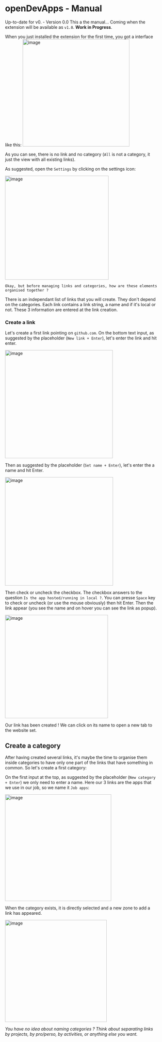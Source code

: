 # openDevApps - Manual
Up-to-date for v0. - Version 0.0 
This a the manual... Coming when the extension will be available as `v1.0`.
**Work in Progress**.

When you just installed the extension for the first time, you got a interface like this:
<img width="352" alt="image" src="https://user-images.githubusercontent.com/47849646/111702249-414e5500-883c-11eb-820f-a41abac89033.png">

As you can see, there is no link and no category (`All` is not a category, it just the view with all existing links).

As suggested, open the `Settings` by clicking on the settings icon:

<img width="341" alt="image" src="https://user-images.githubusercontent.com/47849646/111702963-495ac480-883d-11eb-9cac-4b7a5b08bffc.png">

    Okay, but before managing links and categories, how are these elements organised together ?

There is an independant list of links that you will create. They don't depend on the categories. Each link contains a link string, a name and if it's local or not. These 3 information are entered at the link creation.

### Create a link
Let's create a first link pointing on `github.com`. On the bottom text input, as suggested by the placeholder (`New link + Enter`), let's enter the link and hit enter.

<img width="355" alt="image" src="https://user-images.githubusercontent.com/47849646/111703131-832bcb00-883d-11eb-9796-2799b9bb2352.png">

Then as suggested by the placeholder (`Set name + Enter`), let's enter the a name and hit Enter.

<img width="356" alt="image" src="https://user-images.githubusercontent.com/47849646/111703421-e584cb80-883d-11eb-992c-c68ee3507c94.png">

Then check or uncheck the checkbox. The checkbox answers to the question `Is the app hosted/running in local ?`. You can presse `Space` key to check or uncheck (or use the mouse obviously) then hit Enter. Then the link appear (you see the name and on hover you can see the link as popup).

<img width="339" alt="image" src="https://user-images.githubusercontent.com/47849646/111823119-dad14180-88e4-11eb-8635-3ddd81e72c0b.png">

Our link has been created ! We can click on its name to open a new tab to the website set.

## Create a category
After having created several links, it's maybe the time to organise them inside categories to have only one part of the links that have something in common. So let's create a first category:

On the first input at the top, as suggested by the placeholder (`New category + Enter`) we only need to enter a name. Here our 3 links are the apps that we use in our job, so we name it `Job apps`:

<img width="350" alt="image" src="https://user-images.githubusercontent.com/47849646/111823672-824e7400-88e5-11eb-9337-05f5ade6bc60.png">

When the category exists, it is directly selected and a new zone to add a link has appeared.

<img width="335" alt="image" src="https://user-images.githubusercontent.com/47849646/111823966-e1ac8400-88e5-11eb-9301-aed69e0ea64b.png">

*You have no idea about naming categories ? Think about separating links by projects, by pro/perso, by activities, or anything else you want.*

